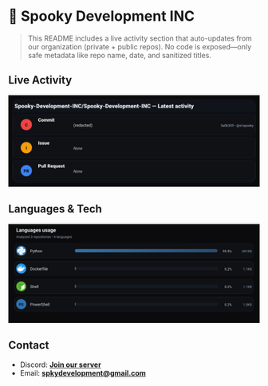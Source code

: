 # 👻 Spooky Development INC

> This README includes a live activity section that auto-updates from our organization (private + public repos). No code is exposed—only safe metadata like repo name, date, and sanitized titles.

## Live Activity
![Repo Snapshot](./assets/repo-snapshot.svg?v=fda7d6e1f2)

## Languages & Tech
![Languages Usage](./assets/languages.svg?v=7243e64a10)

## Contact
- Discord: **[Join our server](https://discord.gg/XYspZgEEJb)**
- Email: **spkydevelopment@gmail.com**
